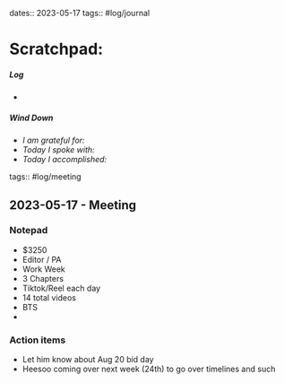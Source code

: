 dates:: 2023-05-17
tags:: #log/journal 

# Scratchpad:





##### Log
- 

##### Wind Down
- *I am grateful for:* 
- *Today I spoke with:* 
- *Today I accomplished:* 



tags:: #log/meeting 





## 2023-05-17  - Meeting

### Notepad
- $3250
- Editor / PA
- Work Week 
- 3 Chapters
- Tiktok/Reel each day
- 14 total videos
- BTS
- 

### Action items
- Let him know about Aug 20 bid day
- Heesoo coming over next week (24th) to go over timelines and such




